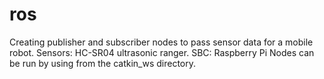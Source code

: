 # ros
Creating publisher and subscriber nodes to pass sensor data for a mobile robot.
Sensors: HC-SR04 ultrasonic ranger.
SBC: Raspberry Pi
Nodes can be run by using <roslaunch hello_world controller.launch> from the catkin_ws directory.
